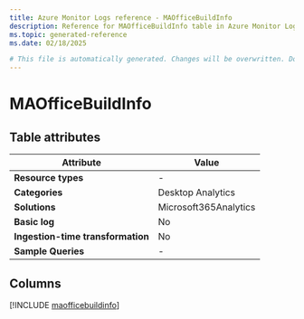 ```yaml
---
title: Azure Monitor Logs reference - MAOfficeBuildInfo
description: Reference for MAOfficeBuildInfo table in Azure Monitor Logs.
ms.topic: generated-reference
ms.date: 02/18/2025

# This file is automatically generated. Changes will be overwritten. Do not change this file directly.
---
```


# MAOfficeBuildInfo




## Table attributes

|Attribute|Value|
|---|---|
|**Resource types**|-|
|**Categories**|Desktop Analytics|
|**Solutions**| Microsoft365Analytics|
|**Basic log**|No|
|**Ingestion-time transformation**|No|
|**Sample Queries**|-|



## Columns
  
[!INCLUDE [maofficebuildinfo](~/reusable-content/ce-skilling/azure/includes/azure-monitor/reference/tables/maofficebuildinfo-include.md)]
